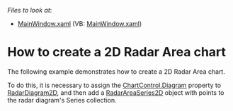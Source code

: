 <!-- default file list -->
*Files to look at*:

* [MainWindow.xaml](./CS/RadarAreaSeries2D/MainWindow.xaml) (VB: [MainWindow.xaml](./VB/RadarAreaSeries2D/MainWindow.xaml))
<!-- default file list end -->
# How to create a 2D Radar Area chart


<p>The following example demonstrates how to create a 2D Radar Area chart.</p><p>To do this, it is necessary to assign the <a href="http://help.devexpress.com/#WPF/DevExpressXpfChartsChartControl_Diagramtopic"><u>ChartControl.Diagram</u></a> property to <a href="http://help.devexpress.com/#WPF/clsDevExpressXpfChartsRadarDiagram2Dtopic"><u>RadarDiagram2D</u></a>,  and then add a <a href="http://help.devexpress.com/#WPF/clsDevExpressXpfChartsRadarAreaSeries2Dtopic"><u>RadarAreaSeries2D</u></a> object with points to the radar diagram's Series collection. </p>

<br/>



